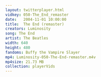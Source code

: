 ```yaml
---
layout: twitterplayer.html
vidkey: 050-The_End_remaster
date:   2004-11-01 10:00:00
title:  The End (remaster)
creators: Luminosity
song: The End
artist: The Beatles
width: 640
height: 480
fandoms: Buffy the Vampire Slayer
mp4: Luminosity-050-The-End-remaster.m4v
mp4size: 21.73 MB
collection: playerVids
---
```


  <div>
  
  </div>
  